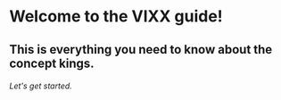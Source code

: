 # Welcome to the VIXX guide!

## This is everything you need to know about the concept kings.

###### Let's get started.
